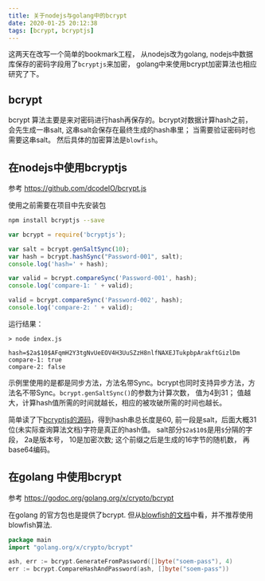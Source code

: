 ```yaml
---
title: 关于nodejs与golang中的bcrypt
date: 2020-01-25 20:12:38
tags: [bcrypt, bcryptjs]
---
```


这两天在改写一个简单的bookmark工程， 从nodejs改为golang, nodejs中数据库保存的密码字段用了`bcryptjs`来加密， golang中来使用bcrypt加密算法也相应研究了下。

## bcrypt

bcrypt 算法主要是来对密码进行hash再保存的。bcrypt对数据计算hash之前， 会先生成一串salt, 这串salt会保存在最终生成的hash串里； 当需要验证密码时也需要这串salt。 然后具体的加密算法是`blowfish`。

## 在nodejs中使用bcryptjs

参考 https://github.com/dcodeIO/bcrypt.js

使用之前需要在项目中先安装包

```bash
npm install bcryptjs --save
```

```js
var bcrypt = require('bcryptjs');

var salt = bcrypt.genSaltSync(10);
var hash = bcrypt.hashSync("Password-001", salt);
console.log('hash=' + hash);

var valid = bcrypt.compareSync('Password-001', hash);
console.log('compare-1: ' + valid);

valid = bcrypt.compareSync('Password-002', hash);
console.log('compare-2: ' + valid);
```

运行结果：

```
> node index.js

hash=$2a$10$AFqmH2Y3tgNvUeEOV4H3UuSZzH8nlfNAXEJTukpbpArakftGizlDm
compare-1: true
compare-2: false
```

示例里使用的是都是同步方法，方法名带Sync。bcrypt也同时支持异步方法，方法名不带Sync。`bcrypt.genSaltSync()`的参数为计算次数， 值为4到31； 值越大，计算hash值所需的时间就越长，相应的被攻破所需的时间也越长。


简单读了下[bcryptjs的源码](https://github.com/dcodeIO/bcrypt.js)，得到hash串总长度是60, 前一段是salt，后面大概31位(未实际查询算法文档)字符是真正的hash值。 salt部分`$2a$10$`是用`$`分隔的字段， 2a是版本号， 10是加密次数;  这个前缀之后是生成的16字节的随机数， 再base64编码。

## 在golang 中使用bcrypt

参考 https://godoc.org/golang.org/x/crypto/bcrypt

在golang 的官方包也是提供了bcrypt. 但从[blowfish的文档](https://godoc.org/golang.org/x/crypto/blowfish)中看，并不推荐使用blowfish算法. 

```go
package main
import "golang.org/x/crypto/bcrypt"

ash, err := bcrypt.GenerateFromPassword([]byte("soem-pass"), 4)
err := bcrypt.CompareHashAndPassword(ash, []byte("soem-pass"))
```
